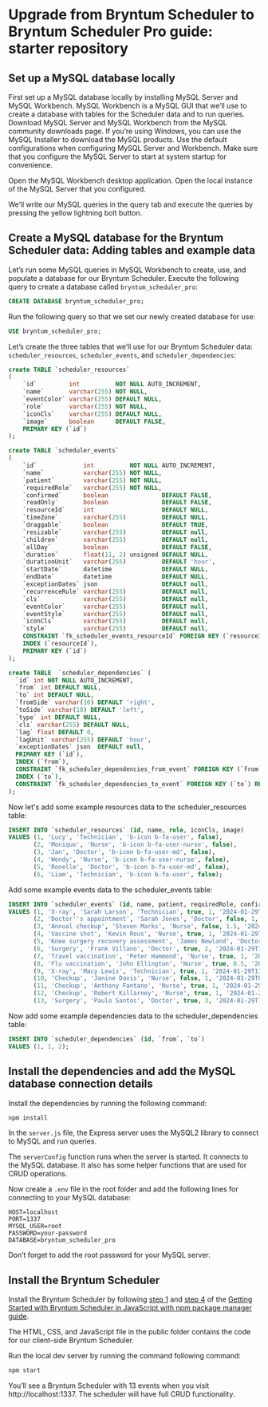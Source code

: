 # Upgrade from Bryntum Scheduler to Bryntum Scheduler Pro guide: starter repository

## Set up a MySQL database locally

First set up a MySQL database locally by installing MySQL Server and MySQL Workbench. MySQL Workbench is a MySQL GUI that we’ll use to create a database with tables for the Scheduler data and to run queries. Download MySQL Server and MySQL Workbench from the MySQL community downloads page. If you’re using Windows, you can use the MySQL Installer to download the MySQL products. Use the default configurations when configuring MySQL Server and Workbench. Make sure that you configure the MySQL Server to start at system startup for convenience.

Open the MySQL Workbench desktop application. Open the local instance of the MySQL Server that you configured.

We’ll write our MySQL queries in the query tab and execute the queries by pressing the yellow lightning bolt button.

## Create a MySQL database for the Bryntum Scheduler data: Adding tables and example data

Let’s run some MySQL queries in MySQL Workbench to create, use, and populate a database for our Bryntum Scheduler. Execute the following query to create a database called `bryntum_scheduler_pro`:


```sql
CREATE DATABASE bryntum_scheduler_pro;
```

Run the following query so that we set our newly created database for use:

```sql
USE bryntum_scheduler_pro;
```

Let’s create the three tables that we’ll use for our Bryntum Scheduler data: `scheduler_resources`, `scheduler_events`, and `scheduler_dependencies`:

```sql
create TABLE `scheduler_resources`
(
    `id`         int          NOT NULL AUTO_INCREMENT,
    `name`       varchar(255) NOT NULL,
    `eventColor` varchar(255) DEFAULT NULL,
    `role`       varchar(255) NOT NULL,
    `iconCls`    varchar(255) DEFAULT NULL,
    `image`      boolean      DEFAULT FALSE,
    PRIMARY KEY (`id`)
);
```

```sql
create TABLE `scheduler_events`
(
    `id`             int          NOT NULL AUTO_INCREMENT,
    `name`           varchar(255) NOT NULL,
    `patient`        varchar(255) NOT NULL,
    `requiredRole`   varchar(255) NOT NULL,
    `confirmed`      boolean               DEFAULT FALSE,
    `readOnly`       boolean               DEFAULT FALSE,
    `resourceId`     int                   DEFAULT NULL,
    `timeZone`       varchar(255)          DEFAULT NULL,
    `draggable`      boolean               DEFAULT TRUE,
    `resizable`      varchar(255)          DEFAULT null,
    `children`       varchar(255)          DEFAULT null,
    `allDay`         boolean               DEFAULT FALSE,
    `duration`       float(11, 2) unsigned DEFAULT NULL,
    `durationUnit`   varchar(255)          DEFAULT 'hour',
    `startDate`      datetime              DEFAULT NULL,
    `endDate`        datetime              DEFAULT NULL,
    `exceptionDates` json                  DEFAULT null,
    `recurrenceRule` varchar(255)          DEFAULT null,
    `cls`            varchar(255)          DEFAULT null,
    `eventColor`     varchar(255)          DEFAULT null,
    `eventStyle`     varchar(255)          DEFAULT null,
    `iconCls`        varchar(255)          DEFAULT null,
    `style`          varchar(255)          DEFAULT null,
    CONSTRAINT `fk_scheduler_events_resourceId` FOREIGN KEY (`resourceId`) REFERENCES `scheduler_resources` (`id`) ON DELETE CASCADE,
    INDEX (`resourceId`),
    PRIMARY KEY (`id`)
);
```

```sql
create TABLE  `scheduler_dependencies` (
  `id` int NOT NULL AUTO_INCREMENT,
  `from` int DEFAULT NULL,
  `to` int DEFAULT NULL,
  `fromSide` varchar(10) DEFAULT 'right',
  `toSide` varchar(10) DEFAULT 'left',
  `type` int DEFAULT NULL,
  `cls` varchar(255) DEFAULT NULL,
  `lag` float DEFAULT 0,
  `lagUnit` varchar(255) DEFAULT 'hour',
  `exceptionDates` json  DEFAULT null,
  PRIMARY KEY (`id`),
  INDEX (`from`),
  CONSTRAINT `fk_scheduler_dependencies_from_event` FOREIGN KEY (`from`) REFERENCES `scheduler_events`(`id`) ON DELETE CASCADE,
  INDEX (`to`),
  CONSTRAINT `fk_scheduler_dependencies_to_event` FOREIGN KEY (`to`) REFERENCES `scheduler_events`(`id`) ON DELETE CASCADE
);
```

Now let's add some example resources data to the scheduler_resources table:

```sql
INSERT INTO `scheduler_resources` (id, name, role, iconCls, image)
VALUES (1, 'Lucy', 'Technician', 'b-icon b-fa-user', false),
       (2, 'Monique', 'Nurse', 'b-icon b-fa-user-nurse', false),
       (3, 'Jan', 'Doctor', 'b-icon b-fa-user-md', false),
       (4, 'Wendy', 'Nurse', 'b-icon b-fa-user-nurse', false),
       (5, 'Ronelle', 'Doctor', 'b-icon b-fa-user-md', false),
       (6, 'Liam', 'Technician', 'b-icon b-fa-user', false);
```

Add some example events data to the scheduler_events table:

```sql
INSERT INTO `scheduler_events` (id, name, patient, requiredRole, confirmed, duration, startDate, resourceId, iconCls)
VALUES (1, 'X-ray', 'Sarah Larson', 'Technician', true, 1, '2024-01-29T09:00', 1, 'b-fa b-fa-radiation'),
       (2, 'Doctor''s appointment', 'Sarah Jones', 'Doctor', false, 1, '2024-01-29T11:00', 3, 'b-fa b-fa-hospital'),
       (3, 'Annual checkup', 'Steven Marks', 'Nurse', false, 1.5, '2024-01-29T10:30', 2, 'b-fa b-fa-stethoscope'),
       (4, 'Vaccine shot', 'Kevin Rous', 'Nurse', true, 1, '2024-01-29T13:00', 2, 'b-fa b-fa-syringe'),
       (5, 'Knee surgery recovery assessment', 'James Newland', 'Doctor', true, 1.5, '2024-01-29T09:00', 5, 'b-fa b-fa-stethoscope'),
       (6, 'Surgery', 'Frank Villano', 'Doctor', true, 2, '2024-01-29T13:30', 3, 'b-fa b-fa-hospital'),
       (7, 'Travel vaccination', 'Peter Hammond', 'Nurse', true, 1, '2024-01-29T09:00', 2, 'b-fa b-fa-syringe'),
       (8, 'Flu vaccination', 'John Ellington', 'Nurse', true, 0.5, '2024-01-29T16:00', 4, 'b-fa b-fa-syringe'),
       (9, 'X-ray', 'Macy Lewis', 'Technician', true, 1, '2024-01-29T11:00', 6, 'b-fa b-fa-radiation'),
       (10, 'Checkup', 'Janine Davis', 'Nurse', false, 1, '2024-01-29T09:00', 4, 'b-fa b-fa-stethoscope'),
       (11, 'Checkup', 'Anthony Fantano', 'Nurse', true, 1, '2024-01-29T12:30', 4, 'b-fa b-fa-stethoscope'),
       (12, 'Checkup', 'Robert Killarney', 'Nurse', true, 1, '2024-01-29T14:00', 4, 'b-fa b-fa-stethoscope'),
       (13, 'Surgery', 'Paulo Santos', 'Doctor', true, 3, '2024-01-29T12:00', 5, 'b-fa b-fa-hospital');
```

Now add some example dependencies data to the scheduler_dependencies table:

```sql
INSERT INTO `scheduler_dependencies` (id, `from`, `to`)
VALUES (1, 1, 2);
```

## Install the dependencies and add the MySQL database connection details

Install the dependencies by running the following command:

```bash
npm install
```

In the `server.js` file, the Express server uses the MySQL2 library to connect to MySQL and run queries.

The `serverConfig` function runs when the server is started. It connects to the MySQL database. It also has some helper functions that are used for CRUD operations.

Now create a `.env` file in the root folder and add the following lines for connecting to your MySQL database:

```
HOST=localhost
PORT=1337
MYSQL_USER=root
PASSWORD=your-password
DATABASE=bryntum_scheduler_pro
```

Don’t forget to add the root password for your MySQL server.

## Install the Bryntum Scheduler

Install the Bryntum Scheduler by following [step 1](https://bryntum.com/products/scheduler/docs/guide/Scheduler/quick-start/javascript-npm#access-to-npm-registry) and [step 4](https://bryntum.com/products/scheduler/docs/guide/Scheduler/quick-start/javascript-npm#install-component) of the [Getting Started with Bryntum Scheduler in JavaScript with npm package manager guide](https://bryntum.com/products/scheduler/docs/guide/Scheduler/quick-start/javascript-npm).

The HTML, CSS, and JavaScript file in the public folder contains the code for our client-side Bryntum Scheduler.

Run the local dev server by running the command following command:

```bash
npm start
```

You’ll see a Bryntum Scheduler with 13 events when you visit http://localhost:1337. The scheduler will have full CRUD functionality.